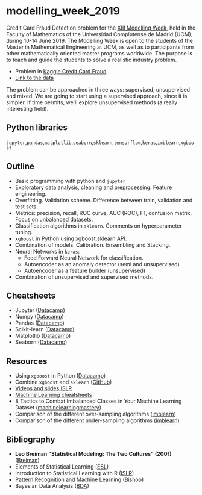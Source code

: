 # modelling_week_2019

Credit Card Fraud Detection problem for the [XIII Modelling Week](http://www.mat.ucm.es/congresos/mweek/XIII_Modelling_Week/),
held in the Faculty of Mathematics of the Universidad Complutense de Madrid (UCM), during  10-14 June 2019.
The Modelling Week is open to the students of the Master in Mathematical Engineering at UCM, as well as to participants from other mathematically oriented master programs worldwide.
The purpose is to teach and guide the students to solve a realistic industry problem.

* Problem in [Kaggle Credit Card Fraud](https://www.kaggle.com/mlg-ulb/creditcardfraud)
* [Link to the data](https://github.com/nsethi31/Kaggle-Data-Credit-Card-Fraud-Detection/raw/master/creditcard.csv)

The problem can be approached in three ways: supervised, unsupervised and mixed. 
We are going to start using a supervised approach, since it is simpler. 
If time permits, we'll explore unsupervised methods (a really interesting field).

## Python libraries
`jupyter`,`pandas`,`matplotlib`,`seaborn`,`sklearn`,`tensorflow`,`keras`,`imblearn`,`xgboost`

## Outline
* Basic programming with python and `jupyter`
* Exploratory data analysis, cleaning and preprocessing. Feature engineering.
* Overfitting. Validation scheme. Difference between train, validation and test sets.
* Metrics: precision, recall, ROC curve, AUC (ROC), F1, confusion matrix. Focus on unbalanced datasets.
* Classification algorithms in `sklearn`. Comments on hyperparameter tuning. 
* `xgboost` in Python using xgboost.sklearn API.
* Combination of models. Calibration. Ensembling and Stacking.
* Neural Networks in `keras`:
    * Feed Forward Neural Network for classification.
    * Autoencoder as an anomaly detector (semi and unsupervised)
    * Autoencoder as a feature builder (unsupervised)
* Combination of unsupervised and supervised methods.

## Cheatsheets
* Jupyter ([Datacamp](https://datacamp-community-prod.s3.amazonaws.com/48093c40-5303-45f4-bbf9-0c96c0133c40))
* Numpy ([Datacamp](https://s3.amazonaws.com/assets.datacamp.com/blog_assets/Numpy_Python_Cheat_Sheet.pdf))
* Pandas ([Datacamp](https://s3.amazonaws.com/assets.datacamp.com/blog_assets/PandasPythonForDataScience.pdf))
* Scikit-learn ([Datacamp](https://datacamp-community-prod.s3.amazonaws.com/5433fa18-9f43-44cc-b228-74672efcd116)) 
* Matplotlib ([Datacamp](https://s3.amazonaws.com/assets.datacamp.com/blog_assets/Python_Matplotlib_Cheat_Sheet.pdf))
* Seaborn ([Datacamp](https://datacamp-community-prod.s3.amazonaws.com/f9f06e72-519a-4722-9912-b5de742dbac4))
  
## Resources
  * Using `xgboost` in Python ([Datacamp](https://www.datacamp.com/community/tutorials/xgboost-in-python))
  * Combine `xgboost` and `sklearn` ([GitHub](https://github.com/dmlc/xgboost/blob/master/demo/guide-python/sklearn_examples.py))
  * [Videos and slides ISLR](https://www.r-bloggers.com/in-depth-introduction-to-machine-learning-in-15-hours-of-expert-videos/)
  * [Machine Learning cheatsheets](https://stanford.edu/~shervine/teaching/cs-229/)
  * 8 Tactics to Combat Imbalanced Classes in Your Machine Learning Dataset ([machinelearningmastery](https://machinelearningmastery.com/tactics-to-combat-imbalanced-classes-in-your-machine-learning-dataset/))
  * Comparison of the different over-sampling algorithms ([imblearn](https://imbalanced-learn.readthedocs.io/en/stable/auto_examples/over-sampling/plot_comparison_over_sampling.html#sphx-glr-auto-examples-over-sampling-plot-comparison-over-sampling-py))
  * Comparison of the different under-sampling algorithms ([imblearn](https://imbalanced-learn.readthedocs.io/en/stable/auto_examples/under-sampling/plot_comparison_under_sampling.html#sphx-glr-auto-examples-under-sampling-plot-comparison-under-sampling-py))

## Bibliography
*  **Leo Breiman "Statistical Modeling: The Two Cultures" (2001)** ([Breiman](http://www.stat.cmu.edu/~ryantibs/journalclub/breiman_2001.pdf))
 * Elements of Statistical Learning ([ESL](https://web.stanford.edu/~hastie/ElemStatLearn/))
 * Introduction to Statistical Learning with R ([ISLR](http://www-bcf.usc.edu/~gareth/ISL/))
 * Pattern Recognition and Machine Learning ([Bishop](https://www.microsoft.com/en-us/research/uploads/prod/2006/01/Bishop-Pattern-Recognition-and-Machine-Learning-2006.pdf))
 * Bayesian Data Analysis ([BDA](http://www.stat.columbia.edu/~gelman/book/))